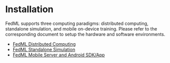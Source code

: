 # Installation
FedML supports three computing paradigms: distributed computing, standalone simulation, and mobile on-device training. Please refer to the corresponding document to setup the hardware and software environments. 

- [FedML Distributed Computing](installation-distributed-computing.md)
- [FedML Standalone Simulation](installation-standalone-simulation.md)
- [FedML Mobile Server and Android SDK/App](installation-fedml-mobile-server.md)